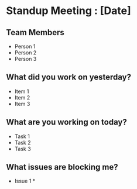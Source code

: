 # Standup Meeting : [Date]

## Team Members
* Person 1
* Person 2
* Person 3

## What did you work on yesterday?
* Item 1
* Item 2
* Item 3

## What are you working on today?
* Task 1 
* Task 2
* Task 3

## What issues are blocking me?
* Issue 1
  * 
